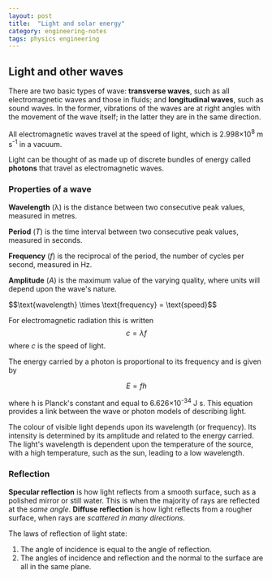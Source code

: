 ```yaml
---
layout: post
title:  "Light and solar energy"
category: engineering-notes
tags: physics engineering
---
```


## Light and other waves

There are two basic types of wave: **transverse waves**, such as all
electromagnetic waves and those in fluids; and **longitudinal waves**,
such as sound waves. In the former, vibrations of the waves are at
right angles with the movement of the wave itself; in the latter they
are in the same direction.

All electromagnetic waves travel at the speed of light, which is
2.998×10<sup>8</sup> m s<sup>-1</sup> in a vacuum.

Light can be thought of as made up of discrete bundles of energy
called **photons** that travel as electromagnetic waves.

### Properties of a wave

**Wavelength** (λ) is the distance between two consecutive peak
values, measured in metres.

**Period** (_T_) is the time interval between two consecutive peak
values, measured in seconds.

**Frequency** (_f_) is the reciprocal of the period, the number of
cycles per second, measured in Hz.

**Amplitude** (_A_) is the maximum value of the varying quality, where
units will depend upon the wave's nature.

<div class="important-note">
$$\text{wavelength} \times \text{frequency} = \text{speed}$$

For electromagnetic radiation this is written $$c = \lambda f$$ where
_c_ is the speed of light.

The energy carried by a photon is proportional to its frequency and is given by

$$E = fh$$

where h is Planck's constant and equal to 6.626×10<sup>-34</sup> J
s. This equation provides a link between the wave or photon models of
describing light.  </div>

The colour of visible light depends upon its wavelength (or
frequency). Its intensity is determined by its amplitude and related
to the energy carried. The light's wavelength is dependent upon the
temperature of the source, with a high temperature, such as the sun,
leading to a low wavelength.

### Reflection

**Specular reflection** is how light reflects from a smooth surface,
such as a polished mirror or still water. This is when the majority of
rays are reflected at the _same angle_. **Diffuse reflection** is how
light reflects from a rougher surface, when rays are _scattered in
many directions_.

<div class="important-note">
The laws of reflection of light state:
<ol>
<li>The angle of incidence is equal to the angle of reflection.</li>
<li>The angles of incidence and reflection and the normal to the surface
are all in the same plane.</li>
</ol>
</div>